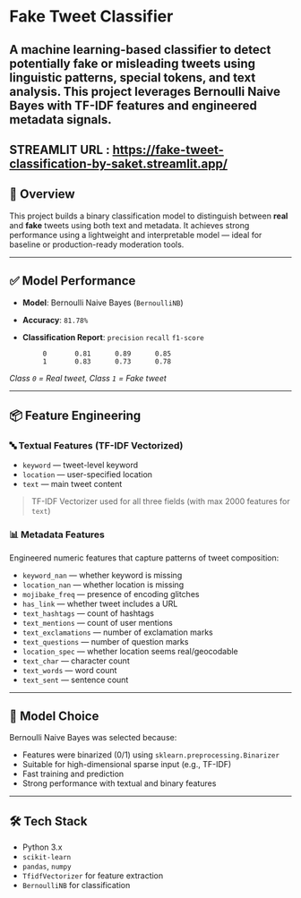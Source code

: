 #  Fake Tweet Classifier

A machine learning-based classifier to detect potentially **fake or misleading tweets** using linguistic patterns, special tokens, and text analysis. This project leverages **Bernoulli Naive Bayes** with **TF-IDF** features and engineered metadata signals.
---
STREAMLIT URL : https://fake-tweet-classification-by-saket.streamlit.app/
---

## 🚀 Overview

This project builds a binary classification model to distinguish between **real** and **fake** tweets using both text and metadata. It achieves strong performance using a lightweight and interpretable model — ideal for baseline or production-ready moderation tools.

---

## ✅ Model Performance

- **Model**: Bernoulli Naive Bayes (`BernoulliNB`)
- **Accuracy**: `81.78%`
- **Classification Report**:
              `precision`   `recall`  `f1-score`

           0       0.81      0.89      0.85
           1       0.83      0.73      0.78
*Class `0` = Real tweet, Class `1` = Fake tweet*

---

## 📦 Feature Engineering

### 🔤 Textual Features (TF-IDF Vectorized)
- `keyword` — tweet-level keyword
- `location` — user-specified location
- `text` — main tweet content

> TF-IDF Vectorizer used for all three fields (with max 2000 features for `text`)

### 📊 Metadata Features
Engineered numeric features that capture patterns of tweet composition:
- `keyword_nan` — whether keyword is missing
- `location_nan` — whether location is missing
- `mojibake_freq` — presence of encoding glitches
- `has_link` — whether tweet includes a URL
- `text_hashtags` — count of hashtags
- `text_mentions` — count of user mentions
- `text_exclamations` — number of exclamation marks
- `text_questions` — number of question marks
- `location_spec` — whether location seems real/geocodable
- `text_char` — character count
- `text_words` — word count
- `text_sent` — sentence count

---

## 🧠 Model Choice

Bernoulli Naive Bayes was selected because:
- Features were binarized (0/1) using `sklearn.preprocessing.Binarizer`
- Suitable for high-dimensional sparse input (e.g., TF-IDF)
- Fast training and prediction
- Strong performance with textual and binary features

---

## 🛠️ Tech Stack

- Python 3.x
- `scikit-learn`
- `pandas`, `numpy`
- `TfidfVectorizer` for feature extraction
- `BernoulliNB` for classification
